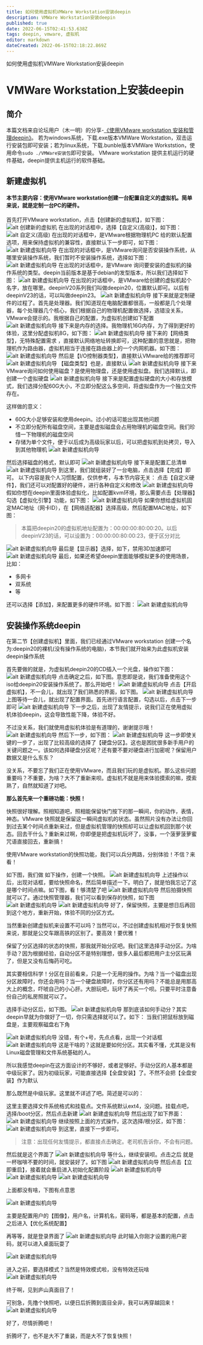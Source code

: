 ```yaml
---
title: 如何使用虚拟机VMWare Workstation安装deepin
description: VMWare Workstation安装deepin
published: true
date: 2022-06-15T02:41:53.638Z
tags: deepin, vmware, 虚拟机
editor: markdown
dateCreated: 2022-06-15T02:18:22.869Z
---
```


如何使用虚拟机VMWare Workstation安装deepin
# VMWare Workstation上安装deepin
## 简介
本篇文档来自论坛用户（木一明）的分享-[《使用VMware workstation 安装和管理deepin》](https://bbs.deepin.org/zh/post/232566)。
若为windows系统，下载.exe版本VMWare Workstation，双击运行安装包即可安装；若为linux系统，下载.bunble版本VMWare Workststion，使用命令`sudo ./VMWare安装包`即可安装。
VMware workstation 提供主机运行的硬件基础，deepin提供主机运行的软件基础。
## 新建虚拟机
#### 本节主要内容：使用VMware workstation创建一台配置自定义的虚拟机。简单来说，就是定制一台PC的硬件。
首先打开VMware workstation，点击【创建新的虚拟机】，如下图：
![alt 创建新的虚拟机](https://storage.deepin.org/thread/202203060843451445_image.png)
在出现的对话框中，选择【自定义(高级)】，如下图：
![alt 自定义(高级)](https://storage.deepin.org/thread/202203060844583237_image.png)
在出现的对话框中，是VMware根据物理机PC 给的默认配置选项，用来保持虚拟机的兼容性，直接默认下一步即可，如下图：
![alt 新建虚拟机向导](https://storage.deepin.org/thread/202203060846149106_image.png)
在出现的对话框中，是VMware询问是否安装操作系统，从哪里安装操作系统，我们暂时不安装操作系统，选择如下图：
![alt 新建虚拟机向导](https://storage.deepin.org/thread/20220306084714495_image.png)
在出现的对话框中，是VMware 询问要安装的虚拟机的操作系统的类型。deepin当前版本是基于debian的发型版本，所以我们选择如下图：
![alt 新建虚拟机向导](https://storage.deepin.org/thread/202203060848225466_image.png)
在出现的对话框中，是VMware给创建的虚拟机起个名字，放在哪里。deepinV20系列我们叫做deepin20，位置默认即可。以后有deepinV23的话，可以叫做deepin23。
![alt 新建虚拟机向导](https://storage.deepin.org/thread/202203060849411528_image.png)
接下来就是定制硬件的过程了。首先是处理器。我们知道现在电脑配置都很高，一般都是几个处理器，每个处理器几个核心，我们根据自己的物理机配置做选择，选错没关系，VMware会提示的。我根据自己的配置，为虚拟机创建如下配置
![alt 新建虚拟机向导](https://storage.deepin.org/thread/202203060851416258_image.png)
接下来是内存的选择。我物理机16G内存，为了得到更好的体验，这里分配虚拟机8G，如下图：
![alt 新建虚拟机向导](https://storage.deepin.org/thread/202203060852468047_image.png)
接下来的【网络类型】，无特殊配置需求 ，直接默认网络地址转换即可，这种配置的意思就是，把物理机作为路由器，虚拟机相当于连接在路由器上的一个内网机器。如下图：
![alt 新建虚拟机向导](https://storage.deepin.org/thread/202203060853339947_image.png)
然后是【I/O控制器类型】，直接默认VMware给的推荐即可
![alt 新建虚拟机向导](https://storage.deepin.org/thread/202203060854428287_image.png)
【磁盘类型】也是，直接默认
![alt 新建虚拟机向导](https://storage.deepin.org/thread/202203060855092888_image.png)
接下来VMware询问如何使用磁盘？是使用物理盘，还是使用虚拟盘。我们选择默认，即创建一个虚拟硬盘
![alt 新建虚拟机向导](https://storage.deepin.org/thread/202203060856032790_image.png)
接下来是配置虚拟硬盘的大小和存放模式，我们选择分配60G大小，不立即分配这么多空间，将虚拟盘作为一个独立文件存在。

这样做的意义：
- 60G大小足够安装和使用deepin。过小的话可能出现其他问题
- 不立即分配所有磁盘空间，主要是虚拟磁盘会占用物理机的磁盘空间。我们珍惜一下物理机的磁盘空间
- 存储为单个文件，便于以后成为高级玩家以后，可以把虚拟机到处拷贝，导入到其他物理机
![alt 新建虚拟机向导](https://storage.deepin.org/thread/202203060856403015_image.png)

然后选择磁盘的格式，默认即可
![alt 新建虚拟机向导](https://storage.deepin.org/thread/202203060858555541_image.png)
接下来是配置汇总清单
![alt 新建虚拟机向导](	https://storage.deepin.org/thread/20220306085920408_image.png)
到这里，我们就组装好了一台电脑，点击选择【完成】即可。
以下内容是我个人习惯配置，仅供参考，与本节内容无关：
点击【自定义硬件】，我们还可以对配置好的硬件，进行各种自定义和修改
![alt 新建虚拟机向导](https://storage.deepin.org/thread/202203060901037387_image.png)
假如你想在deepin里面体验虚拟化，比如配置kvm环境，那么需要点击【处理器】勾选【虚拟化引擎】功能，如下图：
![alt 新建虚拟机向导](https://storage.deepin.org/thread/202203060902146831_image.png)
如果你想给虚拟机固定MAC地址（网卡ID），在【网络适配器】选择高级，然后配置MAC地址，如下图：

> 本篇把deepin20的虚拟机地址配置为：00:00:00:80:00:20。以后deepinV23的话，可以设置为：00:00:00:80:00:23，便于区分对比

![alt 新建虚拟机向导](https://storage.deepin.org/thread/202203060903295429_image.png)
最后是【显示器】选择，如下，禁用3D加速即可
![alt 新建虚拟机向导](https://storage.deepin.org/thread/202203060905065356_image.png)
最后，如果还希望deepin里面能够模拟更多的使用场景，比如：
- 多网卡
- 双系统
- 等

还可以选择【添加】，来配置更多的硬件环境。如下图：
![alt 新建虚拟机向导](https://storage.deepin.org/thread/20220306084714495_image.png)
## 安装操作系统deepin
在第二节【创建虚拟机】里面，我们已经通过VMware workstation 创建一个名为:deepin20的裸机(没有操作系统的电脑)，本节我们就开始来为此虚拟机安装deepin操作系统

首先要做的就是，为虚拟机deepin20的CD插入一个光盘，操作如下图：
![alt 新建虚拟机向导](https://storage.deepin.org/thread/20220306090916631_image.png)
点击确定之后，如下图。意思即是说，我们准备使用这个iso给deepin20安装操作系统了。那么开始吧！
![alt 新建虚拟机向导](	https://storage.deepin.org/thread/202203060909501485_image.png)
点击【开启虚拟机】，不一会儿，就出现了我们熟悉的界面，如下图。
![alt 新建虚拟机向导](https://storage.deepin.org/thread/202203060911355026_image.png)
上图等待一会儿，就出现了配置界面。首先进行语言配置，勾选以后，点击下一步即可
![alt 新建虚拟机向导](https://storage.deepin.org/thread/202203060912386413_image.png)
下一步之后，出现了友情提示，说我们正在使用虚拟机体验deepin，这会导致性能下降，体验不好。

不过没关系，我们就使用虚拟机体验是有道理的，谢谢提示哦！
![alt 新建虚拟机向导](	https://storage.deepin.org/thread/202203060913063090_image.png)
然后下一步，如下图：
![alt 新建虚拟机向导](https://storage.deepin.org/thread/202203060914485194_image.png)
这一步即使关键的一步了，出现了比较高级的选择了【硬盘分区】。这也是困扰很多新手用户的关键问题之一。该如何选择硬盘分区呢？还有要不要对硬盘进行加密呢？保留用户数据又是什么东东？

没关系，不要忘了我们正在使用VMware，而且我们玩的是虚拟机。那么这些问题重要吗？不重要，为啥？大不了重新来呗。虚拟机不就是用来体验摸索的嘛，摸索熟了，自然就知道了对吧。

**那么首先来一个重磅功能：快照！**

快照很好理解。照相知道吧，照相能保留快门按下的那一瞬间，你的动作，表情，神态。VMware 快照就是保留这一瞬间虚拟机的状态。虽然照片没有办法让你回到过去某个时间点重新来过，但是虚拟机管理的快照却可以让虚拟机回到那个状态。回去干什么？重新来过啊，你即便是把虚拟机玩坏了，没事，一个菠萝菠萝蜜咒语直接回去，重新搞！

使用VMware workstation的快照功能，我们可以兵分两路，分别体验！不信？来看！

如下图，我们做 如下操作，创建一个快照。
![alt 新建虚拟机向导](https://storage.deepin.org/thread/20220306092006563_image.png)
上述操作以后，出现对话框，要给快照命名，然后简单描述一下。明白了，就是怕我忘记了这是哪个时间点嘛。如下图，看！够清楚了吧
![alt 新建虚拟机向导](https://storage.deepin.org/thread/202203060924472433_image.png)
然后拍摄快照就可以了。通过快照管理器，我们可以看到保存的快照，如下图
![alt 新建虚拟机向导](https://storage.deepin.org/thread/202203060925424147_image.png)
![alt 新建虚拟机向导](	https://storage.deepin.org/thread/202203060925584078_image.png)
好了，保留快照，主要是想日后再回到这个地方，重新开始，体验不同的分区方式。

当然重新创建虚拟机来设置不可以吗？当然可以，不过创建虚拟机相对于恢复快照来说，那就是公交车跟高铁的区别了。要高效！要优雅！

保留了分区选择的状态的快照，那我就开始分区吧。我们这里选择手动分区。为啥手动？因为根据经验，自动分区不是特别理想，很多人最后都把用户主分区玩满了，但是又没有后悔药可吃。

其实要相信科学！分区在目前看来，只是一个无用的操作。为啥？当一个磁盘出现分区故障时，你还会用吗？当一个硬盘故障时，你分区还有用吗？不能总是用那高大上的概念，吓唬自己的小心肝。大胆玩吧，玩坏了再买一个呗。只要平时注意备份自己的私房照就可以了。

选择手动分区后，如下图。
![alt 新建虚拟机向导](https://storage.deepin.org/thread/202203060930514324_image.png)
那到底该如何手动分？其实deepin早就为你做好了一切，你只需选择就可以了。如下：
当我们把鼠标放到磁盘是，主要观察磁盘右下角

![alt 新建虚拟机向导](https://storage.deepin.org/thread/202203060932066159_image.png)
没错，有个+号，先点点看，出现一个对话框
![alt 新建虚拟机向导](https://storage.deepin.org/thread/202203060932461353_image.png)
这是干啥的？这就是要如何分区。其实看不懂，尤其是没有Linux磁盘管理和文件系统基础的人。

所以我感觉deepin在这方面设计的不够好，或者足够好。手动分区的人基本都是中级玩家了。因为初级玩家，可能直接选择【全盘安装】了。不然不会把【全盘安装】作为默认

那么既然是中级玩家。这里就不详述了吧。简述是可以的：

这里主要选择文件系统格式和挂载点。文件系统默认ext4，没问题。挂载点吧，选择/boot分区，然后点击新建
![alt 新建虚拟机向导](https://storage.deepin.org/thread/202203060936211957_image.png)
然后出现了如下界面：
![alt 新建虚拟机向导](https://storage.deepin.org/thread/202203060936533721_image.png)
继续按照上面的方式操作，这次选择/根分区，如下图：
![alt 新建虚拟机向导](https://storage.deepin.org/thread/202203060937387189_image.png)
到这里，直接下一步即可。

> 注意：出现任何友情提示，都直接点击确定。老司机告诉你，不会有问题。

然后就是这个界面了
![alt 新建虚拟机向导](https://storage.deepin.org/thread/202203060938472199_image.png)
等什么，继续安装呗。点击之后 就是一杯咖啡不要的时间，就安装好了。如下图
![alt 新建虚拟机向导](	https://storage.deepin.org/thread/202203060946284538_image.png)
然后点击【立即重启】，接着就会重启进入初始化配置阶段
![alt 新建虚拟机向导](https://storage.deepin.org/thread/202203060947029703_image.png)
![alt 新建虚拟机向导](https://storage.deepin.org/thread/202203060947109355_image.png)
![alt 新建虚拟机向导](https://storage.deepin.org/thread/202203060947212451_image.png)

上面都没有啥，下图有点意思

![alt 新建虚拟机向导](https://storage.deepin.org/thread/202203060947538510_image.png)

主要是配置用户的【图像】，用户名，计算机名，密码等，都是基本的配置，点击之后进入【优化系统配置】

再等等，就是登录界面了
![alt 新建虚拟机向导](https://storage.deepin.org/thread/202203060948552605_image.png)
此时输入你刚才设置的用户密码，就可以进入桌面玩耍了

![alt 新建虚拟机向导](https://storage.deepin.org/thread/20220306094924156_image.png)

进入之前，要选择模式？当然是特效模式啦，没有特效还玩啥
![alt 新建虚拟机向导](	https://storage.deepin.org/thread/202203060950068266_image.png)

终于啊，见到庐山真面目了！

可别急，先撸个快照吧，以便日后折腾到面目全非，我可以再穿越回来！
![alt 新建虚拟机向导](https://storage.deepin.org/thread/202203060951159828_image.png)

好了，尽情折腾吧！

折腾坏了，也不是大不了重装，而是大不了恢复快照！